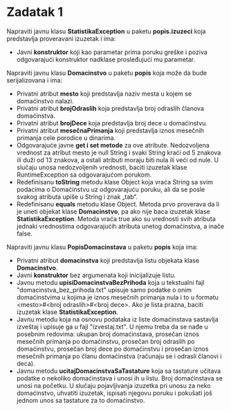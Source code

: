 # Zadatak 1

Napraviti javnu klasu **StatistikaException** u paketu **popis.izuzeci** koja predstavlja proveravani izuzetak i ima:
- Javni **konstruktor** koji kao parametar prima poruku greške i poziva odgovarajući konstruktor nadklase prosleđujući mu parametar.

Napraviti javnu klasu **Domacinstvo** u paketu **popis** koja može da bude serijalizovana i ima:
- Privatni atribut **mesto** koji predstavlja naziv mesta u kojem se domaćinstvo nalazi.
- Privatni atribut **brojOdraslih** koja predstavlja broj odraslih članova domaćinstva.
- Privatni atribut **brojDece** koja predstavlja broj dece u domaćinstvu.
- Privatni atribut **mesečnaPrimanja** koji predstavlja iznos mesečnih primanja cele porodice u dinarima.
- Odgovarajuće javne **get i set metode** za ove atribute. Nedozvoljena vrednost za atribut mesto je null String i svaki String kraći od 5 znakova ili duži od 13 znakova, a ostali atributi moraju biti nula ili veći od nule. U slučaju unosa nedozvoljenih vrednosti, baciti izuzetak klase RuntimeException sa odgovarajućom porukom.
- Redefinisanu **toString** metodu klase Object koja vraća String sa svim podacima o Domaćinstvu uz odgovarajuću poruku, ali da se posle svakog atributa upiše u String i znak „tab“.
- Redefinisanu **equals** metodu klase Object. Metoda prvo proverava da li je uneti objekat klase **Domacinstvo**, pa ako nije baca izuzetak klase **StatistikaException**. Metoda vraća true ako su vrednosti svih atributa jednaki vrednostima odgovarajućih atributa unetog domaćinstva, a inače false.

Napraviti javnu klasu **PopisDomacinstava** u paketu **popis** koja ima:
- Privatni atribut **domacinstva** koji predstavlja listu objekata klase **Domacinstvo**.
- Javni **konstruktor** bez argumenata koji inicijalizuje listu.
- Javnu metodu **upisiDomacinstvaBezPrihoda** koja u tekstualni fajl "domacinstva\_bez\_prihoda.txt" upisuje samo podatke o onim domaćinstvima u kojima je iznos mesečnih primanja nula i to u formatu &lt;mesto&gt;#&lt;broj odraslih&gt;#&lt;broj dece&gt;. Ako je lista prazna, baciti izuzetak klase **StatistikaException**.
- Javnu metodu koja na osnovu podataka iz liste domaćinstava sastavlja izveštaj i upisuje ga u fajl "izvestaj.txt". U njemu treba da se nađe u posebnim redovima: ukupan broj domaćinstava, prosečan iznos mesečnih primanja po domaćinstvu, prosečan broj odraslih po domaćinstvu, prosečan broj dece po domaćinstvu i prosečan iznos mesečnih primanja po članu domaćinstva (računaju se i odrasli članovi i deca).
- Javnu metodu **ucitajDomacinstvaSaTastature** koja sa tastature učitava podatke o nekoliko domaćinstava i unosi ih u listu. Broj domaćinstava se unosi na početku. U slučaju pojavljivanja izuzetka pri unosu za neko domaćinstvo, uhvatiti izuzetak, ispisati njegovu poruku i pokušati još jednom unos sa tastature za to domaćinstvo.